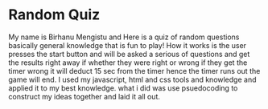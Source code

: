 # Random Quiz 
My name is Birhanu Mengistu and Here is a quiz of random questions basically general knowledge that is fun to play!
How it works is the user presses the start button and will be asked a serious of questions and get the results right away if whether they were right or wrong if they get the timer wrong it will deduct 15 sec from the timer hence the timer runs out the game will end.
I used my javascript, html and css tools and knowledge and applied it to my best knowledge.
what i did was use psuedocoding to construct my ideas together and laid it all out. 
